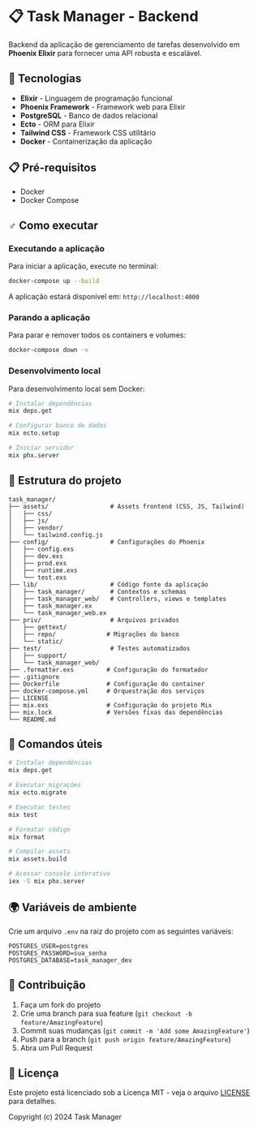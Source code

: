 # 📋 Task Manager - Backend

Backend da aplicação de gerenciamento de tarefas desenvolvido em **Phoenix Elixir** para fornecer uma API robusta e escalável.

## 🚀 Tecnologias

- **Elixir** - Linguagem de programação funcional
- **Phoenix Framework** - Framework web para Elixir
- **PostgreSQL** - Banco de dados relacional
- **Ecto** - ORM para Elixir
- **Tailwind CSS** - Framework CSS utilitário
- **Docker** - Containerização da aplicação

## 📋 Pré-requisitos

- Docker
- Docker Compose

## ‍♂️ Como executar

### Executando a aplicação

Para iniciar a aplicação, execute no terminal:

```bash
docker-compose up --build
```

A aplicação estará disponível em: `http://localhost:4000`

### Parando a aplicação

Para parar e remover todos os containers e volumes:

```bash
docker-compose down -v
```

### Desenvolvimento local

Para desenvolvimento local sem Docker:

```bash
# Instalar dependências
mix deps.get

# Configurar banco de dados
mix ecto.setup

# Iniciar servidor
mix phx.server
```

## 📁 Estrutura do projeto

```
task_manager/
├── assets/                 # Assets frontend (CSS, JS, Tailwind)
│   ├── css/
│   ├── js/
│   ├── vendor/
│   └── tailwind.config.js
├── config/                 # Configurações do Phoenix
│   ├── config.exs
│   ├── dev.exs
│   ├── prod.exs
│   ├── runtime.exs
│   └── test.exs
├── lib/                    # Código fonte da aplicação
│   ├── task_manager/       # Contextos e schemas
│   ├── task_manager_web/   # Controllers, views e templates
│   ├── task_manager.ex
│   └── task_manager_web.ex
├── priv/                   # Arquivos privados
│   ├── gettext/
│   ├── repo/              # Migrações do banco
│   └── static/
├── test/                   # Testes automatizados
│   ├── support/
│   └── task_manager_web/
├── .formatter.exs         # Configuração do formatador
├── .gitignore
├── Dockerfile             # Configuração do container
├── docker-compose.yml     # Orquestração dos serviços
├── LICENSE
├── mix.exs                # Configuração do projeto Mix
├── mix.lock               # Versões fixas das dependências
└── README.md
```

## 🔧 Comandos úteis

```bash
# Instalar dependências
mix deps.get

# Executar migrações
mix ecto.migrate

# Executar testes
mix test

# Formatar código
mix format

# Compilar assets
mix assets.build

# Acessar console interativo
iex -S mix phx.server
```

## 🌍 Variáveis de ambiente

Crie um arquivo `.env` na raiz do projeto com as seguintes variáveis:

```env
POSTGRES_USER=postgres
POSTGRES_PASSWORD=sua_senha
POSTGRES_DATABASE=task_manager_dev
```

## 🤝 Contribuição

1. Faça um fork do projeto
2. Crie uma branch para sua feature (`git checkout -b feature/AmazingFeature`)
3. Commit suas mudanças (`git commit -m 'Add some AmazingFeature'`)
4. Push para a branch (`git push origin feature/AmazingFeature`)
5. Abra um Pull Request

## 📄 Licença

Este projeto está licenciado sob a Licença MIT - veja o arquivo [LICENSE](LICENSE) para detalhes.

Copyright (c) 2024 Task Manager
